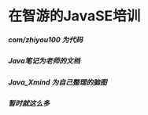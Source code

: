 # 在智游的JavaSE培训

##### com/zhiyou100 为代码

##### Java笔记为老师的文档

##### Java_Xmind 为自己整理的脑图

##### 暂时就这么多
